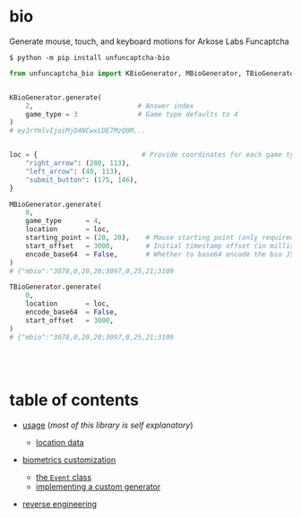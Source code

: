 # bio

Generate mouse, touch, and keyboard motions for Arkose Labs Funcaptcha

```console
$ python -m pip install unfuncaptcha-bio
```

```py
from unfuncaptcha_bio import KBioGenerator, MBioGenerator, TBioGenerator


KBioGenerator.generate(
    2,                          # Answer index
    game_type = 3               # Game type defaults to 4
)
# eyJrYmlvIjoiMjQ4NCwxLDE7MzQ0M...


loc = {                          # Provide coordinates for each game type 4 component
    "right_arrow": (280, 113),
    "left_arrow": (40, 113),
    "submit_button": (175, 146),
}

MBioGenerator.generate(
    0,
    game_type      = 4,
    location       = loc,
    starting_point = (20, 20),    # Mouse starting point (only required for game type 4)
    start_offset   = 3000,        # Initial timestamp offset (in milliseconds)
    encode_base64  = False,       # Whether to base64 encode the bio JSON
)
# {"mbio":"3078,0,20,20;3097,0,25,21;3109

TBioGenerator.generate(
    0,
    location       = loc,
    encode_base64  = False,
    start_offset   = 3000,
)
# {"mbio":"3078,0,20,20;3097,0,25,21;3109
```

<br>
<br>

# table of contents

- [usage](https://github.com/unfuncaptcha/bio/blob/main/docs/usage.md) (_most of this library is self explanatory_)

  - [location data](https://github.com/unfuncaptcha/bio/blob/main/docs/usage.md#location-and-the-locationdata-type)

- [biometrics customization](https://github.com/unfuncaptcha/bio/blob/main/docs/customization.md)

  - [the `Event` class](https://github.com/unfuncaptcha/bio/blob/main/docs/customization.md#the-event-class)
  - [implementing a custom generator](https://github.com/unfuncaptcha/bio/blob/main/docs/customization.md#implementing-a-custom-generator)

- [reverse engineering](https://github.com/unfuncaptcha/bio/blob/main/docs/reversing.md)
